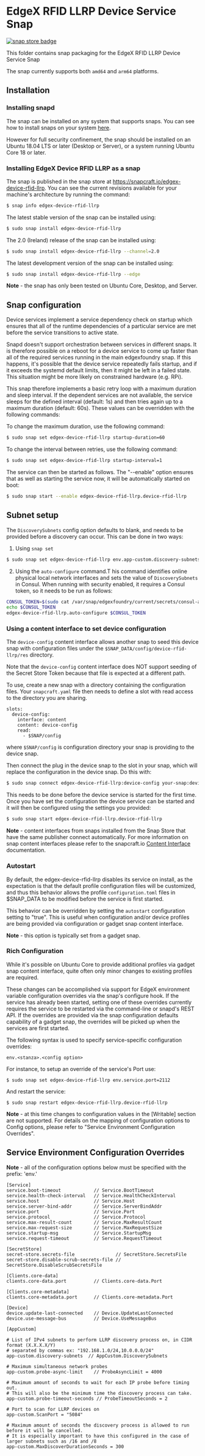 # EdgeX RFID LLRP Device Service Snap
[![snap store badge](https://raw.githubusercontent.com/snapcore/snap-store-badges/master/EN/%5BEN%5D-snap-store-black-uneditable.png)](https://snapcraft.io/edgex-device-rfid-llrp)

This folder contains snap packaging for the EdgeX RFID LLRP Device Service Snap

The snap currently supports both `amd64` and `arm64` platforms.

## Installation

### Installing snapd
The snap can be installed on any system that supports snaps. You can see how to install 
snaps on your system [here](https://snapcraft.io/docs/installing-snapd/6735).

However for full security confinement, the snap should be installed on an 
Ubuntu 18.04 LTS or later (Desktop or Server), or a system running Ubuntu Core 18 or later.

### Installing EdgeX Device RFID LLRP as a snap
The snap is published in the snap store at https://snapcraft.io/edgex-device-rfid-llrp.
You can see the current revisions available for your machine's architecture by running the command:

```bash
$ snap info edgex-device-rfid-llrp
```

The latest stable version of the snap can be installed using:

```bash
$ sudo snap install edgex-device-rfid-llrp
```

The 2.0 (Ireland) release of the snap can be installed using:

```bash
$ sudo snap install edgex-device-rfid-llrp --channel=2.0
```

The latest development version of the snap can be installed using:

```bash
$ sudo snap install edgex-device-rfid-llrp --edge
```

**Note** - the snap has only been tested on Ubuntu Core, Desktop, and Server.

## Snap configuration

Device services implement a service dependency check on startup which ensures that all of the runtime dependencies of a particular service are met before the service transitions to active state.

Snapd doesn't support orchestration between services in different snaps. It is therefore possible on a reboot for a device service to come up faster than all of the required services running in the main edgexfoundry snap. If this happens, it's possible that the device service repeatedly fails startup, and if it exceeds the systemd default limits, then it might be left in a failed state. This situation might be more likely on constrained hardware (e.g. RPi).

This snap therefore implements a basic retry loop with a maximum duration and sleep interval. If the dependent services are not available, the service sleeps for the defined interval (default: 1s) and then tries again up to a maximum duration (default: 60s). These values can be overridden with the following commands:
    
To change the maximum duration, use the following command:

```bash
$ sudo snap set edgex-device-rfid-llrp startup-duration=60
```

To change the interval between retries, use the following command:

```bash
$ sudo snap set edgex-device-rfid-llrp startup-interval=1
```

The service can then be started as follows. The "--enable" option
ensures that as well as starting the service now, it will be automatically started on boot:

```bash
$ sudo snap start --enable edgex-device-rfid-llrp.device-rfid-llrp
```

## Subnet setup

The `DiscoverySubnets` config option defaults to blank, and needs to be provided before a discovery can occur. This can be done in two ways:

1. Using `snap set`

```bash
$ sudo snap set edgex-device-rfid-llrp env.app-custom.discovery-subnets="192.168.1.0/24,10.0.0.0/24"
```

2. Using the `auto-configure` command.T his command identifies online physical local network interfaces and sets the value of `DiscoverySubnets` 
in Consul. When running with security enabled, it requires a Consul token, so it needs to be run as follows:

```bash
CONSUL_TOKEN=$(sudo cat /var/snap/edgexfoundry/current/secrets/consul-acl-token/bootstrap_token.json | jq ".SecretID" | tr -d '"') 
echo $CONSUL_TOKEN 
edgex-device-rfid-llrp.auto-configure $CONSUL_TOKEN
```

### Using a content interface to set device configuration

The `device-config` content interface allows another snap to seed this device
snap with configuration files under the `$SNAP_DATA/config/device-rfid-llrp/res` directory.

Note that the `device-config` content interface does NOT support seeding of the Secret Store Token because that file is expected at a different path.

To use, create a new snap with a directory containing the configuration files.
Your `snapcraft.yaml` file then needs to define a slot with read access to the directory you are sharing.

```
slots:
  device-config:
    interface: content  
    content: device-config
    read: 
      - $SNAP/config
```

where `$SNAP/config` is configuration directory your snap is providing to the device snap.

Then connect the plug in the device snap to the slot in your snap, which will replace the configuration in the device snap. Do this with:

```bash
$ sudo snap connect edgex-device-rfid-llrp:device-config your-snap:device-config
```

This needs to be done before the device service is started for the first time. Once you have set the configuration the device service can be started and it will then be configured using the settings you provided:

```bash
$ sudo snap start edgex-device-rfid-llrp.device-rfid-llrp
```

**Note** - content interfaces from snaps installed from the Snap Store that have the same publisher connect automatically. For more information on snap content interfaces please refer to the snapcraft.io [Content Interface](https://snapcraft.io/docs/content-interface) documentation.

### Autostart
By default, the edgex-device-rfid-llrp disables its service on install, as the expectation is that the default profile configuration files will be customized, and thus this behavior allows the profile `configuration.toml` files in $SNAP_DATA to be modified before the service is first started.

This behavior can be overridden by setting the `autostart` configuration setting to "true". This is useful when configuration and/or device profiles are being provided via configuration or gadget snap content interface.

**Note** - this option is typically set from a gadget snap.

### Rich Configuration
While it's possible on Ubuntu Core to provide additional profiles via gadget 
snap content interface, quite often only minor changes to existing profiles are required. 

These changes can be accomplished via support for EdgeX environment variable 
configuration overrides via the snap's configure hook.
If the service has already been started, setting one of these overrides currently requires the
service to be restarted via the command-line or snapd's REST API. 
If the overrides are provided via the snap configuration defaults capability of a gadget snap, 
the overrides will be picked up when the services are first started.

The following syntax is used to specify service-specific configuration overrides:


```
env.<stanza>.<config option>
```
For instance, to setup an override of the service's Port use:
```
$ sudo snap set edgex-device-rfid-llrp env.service.port=2112
```
And restart the service:
```
$ sudo snap restart edgex-device-rfid-llrp.device-rfid-llrp
```

**Note** - at this time changes to configuration values in the [Writable] section are not supported.
For details on the mapping of configuration options to Config options, please refer to "Service Environment Configuration Overrides".

## Service Environment Configuration Overrides
**Note** - all of the configuration options below must be specified with the prefix: 'env.'

```
[Service]
service.boot-timeout            // Service.BootTimeout
service.health-check-interval   // Service.HealthCheckInterval
service.host                    // Service.Host
service.server-bind-addr        // Service.ServerBindAddr
service.port                    // Service.Port
service.protocol                // Service.Protocol
service.max-result-count        // Service.MaxResultCount
service.max-request-size        // Service.MaxRequestSize
service.startup-msg             // Service.StartupMsg
service.request-timeout         // Service.RequestTimeout

[SecretStore]
secret-store.secrets-file               // SecretStore.SecretsFile
secret-store.disable-scrub-secrets-file // SecretStore.DisableScrubSecretsFile

[Clients.core-data]
clients.core-data.port          // Clients.core-data.Port

[Clients.core-metadata]
clients.core-metadata.port      // Clients.core-metadata.Port

[Device]
device.update-last-connected    // Device.UpdateLastConnected
device.use-message-bus          // Device.UseMessageBus

[AppCustom]

# List of IPv4 subnets to perform LLRP discovery process on, in CIDR format (X.X.X.X/Y)
# separated by commas ex: "192.168.1.0/24,10.0.0.0/24"
app-custom.discovery-subnets  // AppCustom.DiscoverySubnets

# Maximum simultaneous network probes
app-custom.probe-async-limit    // ProbeAsyncLimit = 4000

# Maximum amount of seconds to wait for each IP probe before timing out.
# This will also be the minimum time the discovery process can take.
app-custom.probe-timeout-seconds // ProbeTimeoutSeconds = 2

# Port to scan for LLRP devices on
app-custom.ScanPort = "5084"

# Maximum amount of seconds the discovery process is allowed to run before it will be cancelled.
# It is especially important to have this configured in the case of larger subnets such as /16 and /8
app-custom.MaxDiscoverDurationSeconds = 300

```
